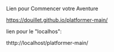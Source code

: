 Lien pour Commencer votre Aventure

https://douillet.github.io/platformer-main/

lien pour le "localhos":

thttp://localhost/platformer-main/
